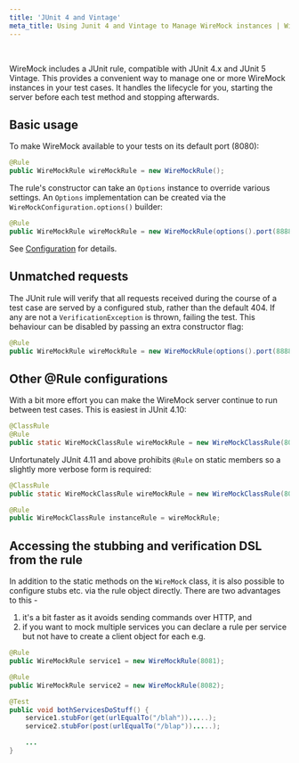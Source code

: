 ```yaml
---
title: 'JUnit 4 and Vintage'
meta_title: Using Junit 4 and Vintage to Manage WireMock instances | WireMock
---
```


<br>

WireMock includes a JUnit rule, compatible with JUnit 4.x and JUnit 5 Vintage.
This provides a convenient way to manage one or more WireMock instances in your
test cases. It handles the lifecycle for you, starting the server before
each test method and stopping afterwards.

## Basic usage

To make WireMock available to your tests on its default port (8080):

```java
@Rule
public WireMockRule wireMockRule = new WireMockRule();
```

The rule's constructor can take an `Options` instance to override
various settings. An `Options` implementation can be created via the
`WireMockConfiguration.options()` builder:

```java
@Rule
public WireMockRule wireMockRule = new WireMockRule(options().port(8888).httpsPort(8889));
```

See [Configuration](../java_usage/java_configuration.md) for details.

## Unmatched requests

The JUnit rule will verify that all requests received during the course of a test case are served by a configured stub, rather than the default 404. If any are not
a `VerificationException` is thrown, failing the test. This behaviour can be disabled by passing an extra constructor flag:

```java
@Rule
public WireMockRule wireMockRule = new WireMockRule(options().port(8888), false);
```

## Other @Rule configurations

With a bit more effort you can make the WireMock server continue to run
between test cases. This is easiest in JUnit 4.10:

```java
@ClassRule
@Rule
public static WireMockClassRule wireMockRule = new WireMockClassRule(8089);
```

Unfortunately JUnit 4.11 and above prohibits `@Rule` on static members so a
slightly more verbose form is required:

```java
@ClassRule
public static WireMockClassRule wireMockRule = new WireMockClassRule(8089);

@Rule
public WireMockClassRule instanceRule = wireMockRule;
```


## Accessing the stubbing and verification DSL from the rule

In addition to the static methods on the `WireMock` class, it is also
possible to configure stubs etc. via the rule object directly. There are
two advantages to this - 
1. it's a bit faster as it avoids sending commands over HTTP, and 
2. if you want to mock multiple services you can declare a rule per service but not have to create a client object for each e.g.

```java
@Rule
public WireMockRule service1 = new WireMockRule(8081);

@Rule
public WireMockRule service2 = new WireMockRule(8082);

@Test
public void bothServicesDoStuff() {
    service1.stubFor(get(urlEqualTo("/blah")).....);
    service2.stubFor(post(urlEqualTo("/blap")).....);

    ...
}
```
